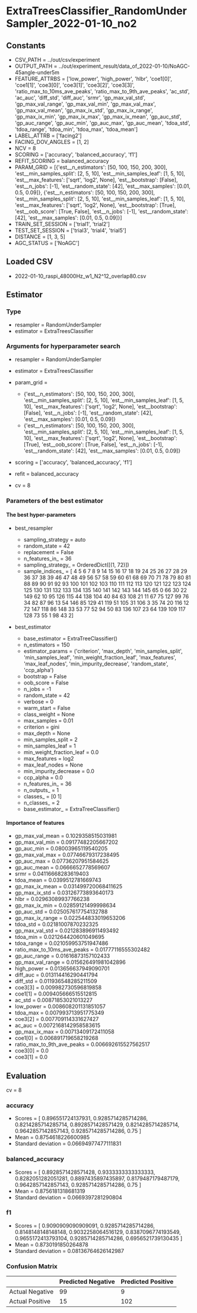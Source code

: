 # ExtraTreesClassifier_RandomUnderSampler_2022-01-10_no2
## Constants
- CSV_PATH = ../out/csv/experiment
- OUTPUT_PATH = ../out/experiment_result/data_of_2022-01-10/NoAGC-45angle-under5m
- FEATURE_ATTRBS = ['low_power', 'high_power', 'hlbr', 'coe1[0]', 'coe1[1]', 'coe3[0]', 'coe3[1]', 'coe3[2]', 'coe3[3]', 'ratio_max_to_10ms_ave_peaks', 'ratio_max_to_9th_ave_peaks', 'ac_std', 'ac_auc', 'diff_std', 'diff_auc', 'srmr', 'gp_max_val_std', 'gp_max_val_range', 'gp_max_val_min', 'gp_max_val_max', 'gp_max_val_mean', 'gp_max_ix_std', 'gp_max_ix_range', 'gp_max_ix_min', 'gp_max_ix_max', 'gp_max_ix_mean', 'gp_auc_std', 'gp_auc_range', 'gp_auc_min', 'gp_auc_max', 'gp_auc_mean', 'tdoa_std', 'tdoa_range', 'tdoa_min', 'tdoa_max', 'tdoa_mean']
- LABEL_ATTRB = ['facing2']
- FACING_DOV_ANGLES = [1, 2]
- NCV = 8
- SCORING = ['accuracy', 'balanced_accuracy', 'f1']
- REFIT_SCORING = balanced_accuracy
- PARAM_GRID = [{'est__n_estimators': [50, 100, 150, 200, 300], 'est__min_samples_split': [2, 5, 10], 'est__min_samples_leaf': [1, 5, 10], 'est__max_features': ['sqrt', 'log2', None], 'est__bootstrap': [False], 'est__n_jobs': [-1], 'est__random_state': [42], 'est__max_samples': [0.01, 0.5, 0.09]}, {'est__n_estimators': [50, 100, 150, 200, 300], 'est__min_samples_split': [2, 5, 10], 'est__min_samples_leaf': [1, 5, 10], 'est__max_features': ['sqrt', 'log2', None], 'est__bootstrap': [True], 'est__oob_score': [True, False], 'est__n_jobs': [-1], 'est__random_state': [42], 'est__max_samples': [0.01, 0.5, 0.09]}]
- TRAIN_SET_SESSION = ['trial1', 'trial2']
- TEST_SET_SESSION = ['trial3', 'trial4', 'trial5']
- DISTANCE = [1, 3, 5]
- AGC_STATUS = ['NoAGC']

## Loaded CSV
- 2022-01-10_raspi_48000Hz_w1_N2^12_overlap80.csv

## Estimator
### Type
- resampler = RandomUnderSampler
- estimator = ExtraTreesClassifier

### Arguments for hyperparameter search
- resampler = RandomUnderSampler
- estimator = ExtraTreesClassifier
- param_grid = 
	- {'est__n_estimators': [50, 100, 150, 200, 300], 'est__min_samples_split': [2, 5, 10], 'est__min_samples_leaf': [1, 5, 10], 'est__max_features': ['sqrt', 'log2', None], 'est__bootstrap': [False], 'est__n_jobs': [-1], 'est__random_state': [42], 'est__max_samples': [0.01, 0.5, 0.09]}
	- {'est__n_estimators': [50, 100, 150, 200, 300], 'est__min_samples_split': [2, 5, 10], 'est__min_samples_leaf': [1, 5, 10], 'est__max_features': ['sqrt', 'log2', None], 'est__bootstrap': [True], 'est__oob_score': [True, False], 'est__n_jobs': [-1], 'est__random_state': [42], 'est__max_samples': [0.01, 0.5, 0.09]}

- scoring = ['accuracy', 'balanced_accuracy', 'f1']
- refit = balanced_accuracy
- cv = 8

### Parameters of the best estimator
#### The best hyper-parameters
- best_resampler
	- sampling_strategy = auto
	- random_state = 42
	- replacement = False
	- n_features_in_ = 36
	- sampling_strategy_ = OrderedDict([(1, 72)])
	- sample_indices_ = [  4   5   6   7   8   9  14  15  16  17  18  19  24  25  26  27  28  29
  36  37  38  39  46  47  48  49  56  57  58  59  60  61  68  69  70  71
  78  79  80  81  88  89  90  91  92  93 100 101 102 103 110 111 112 113
 120 121 122 123 124 125 130 131 132 133 134 135 140 141 142 143 144 145
  65   0  66  30  22 149  62  10  95 126 115  44 138 104  40  84  63 108
  21  11  67  75 127  99  76  34  82  87  96  13  54 146  85 129  41 119
  51 105  31 106   3  35  74  20 116  12  72 147 118  86 148  33  53  77
  52  94  50  83 136 107  23  64 139 109 117 128  73  55   1  98  43   2]

- best_estimator
	- base_estimator = ExtraTreeClassifier()
	- n_estimators = 150
	- estimator_params = ('criterion', 'max_depth', 'min_samples_split', 'min_samples_leaf', 'min_weight_fraction_leaf', 'max_features', 'max_leaf_nodes', 'min_impurity_decrease', 'random_state', 'ccp_alpha')
	- bootstrap = False
	- oob_score = False
	- n_jobs = -1
	- random_state = 42
	- verbose = 0
	- warm_start = False
	- class_weight = None
	- max_samples = 0.01
	- criterion = gini
	- max_depth = None
	- min_samples_split = 2
	- min_samples_leaf = 1
	- min_weight_fraction_leaf = 0.0
	- max_features = log2
	- max_leaf_nodes = None
	- min_impurity_decrease = 0.0
	- ccp_alpha = 0.0
	- n_features_in_ = 36
	- n_outputs_ = 1
	- classes_ = [0 1]
	- n_classes_ = 2
	- base_estimator_ = ExtraTreeClassifier()

#### Importance of features
- gp_max_val_mean = 0.1029358515031981
- gp_max_val_min = 0.09177482205667202
- gp_auc_min = 0.08003965119540205
- gp_max_val_max = 0.07746679317238495
- gp_auc_max = 0.07736207951584625
- gp_auc_mean = 0.0666652778569607
- srmr = 0.04116668283619403
- tdoa_mean = 0.0399512781669743
- gp_max_ix_mean = 0.031499720068411625
- gp_max_ix_std = 0.03126773893640173
- hlbr = 0.02963089937766238
- gp_max_ix_min = 0.02859121499998634
- gp_auc_std = 0.025057617754132788
- gp_max_ix_range = 0.022544833019653206
- tdoa_std = 0.02181007870232325
- gp_max_val_std = 0.021283896911493492
- tdoa_min = 0.021264420601049695
- tdoa_range = 0.021059953751947486
- ratio_max_to_10ms_ave_peaks = 0.01777116555302482
- gp_auc_range = 0.01616873157102433
- gp_max_val_range = 0.015626491981042896
- high_power = 0.013656637949090701
- diff_auc = 0.013114416290441794
- diff_std = 0.011936548285211509
- coe3[3] = 0.009982730596819858
- coe1[1] = 0.009405666515512815
- ac_std = 0.00871853021013227
- low_power = 0.008608201131851057
- tdoa_max = 0.007993713951775349
- coe3[2] = 0.007709114331627427
- ac_auc = 0.0072168142958583615
- gp_max_ix_max = 0.00713409172411058
- coe1[0] = 0.006891719658219268
- ratio_max_to_9th_ave_peaks = 0.006692615527562517
- coe3[0] = 0.0
- coe3[1] = 0.0

## Evaluation
cv = 8
### accuracy
- Scores = [ 0.896551724137931, 0.9285714285714286, 0.8214285714285714, 0.8928571428571429, 0.8214285714285714, 0.9642857142857143, 0.9285714285714286, 0.75 ]
- Mean = 0.8754618226600985
- Standard deviation = 0.06694977477111831

### balanced_accuracy
- Scores = [ 0.8928571428571428, 0.9333333333333333, 0.8282051282051281, 0.8897435897435897, 0.8179487179487179, 0.9642857142857143, 0.9285714285714286, 0.75 ]
- Mean = 0.8756181318681319
- Standard deviation = 0.0669397281290804

### f1
- Scores = [ 0.9090909090909091, 0.9285714285714286, 0.8148148148148148, 0.9032258064516129, 0.8387096774193549, 0.9655172413793104, 0.9285714285714286, 0.6956521739130435 ]
- Mean = 0.8730191850264878
- Standard deviation = 0.08136764626142987

### Confusion Matrix
|  | Predicted Negative | Predicted Positive |
| --- | --- | --- |
| Actual Negative | 99 | 9 |
| Actual Positive | 15 | 102 |

      